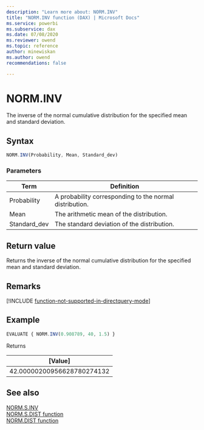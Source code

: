 ```yaml
---
description: "Learn more about: NORM.INV"
title: "NORM.INV function (DAX) | Microsoft Docs"
ms.service: powerbi 
ms.subservice: dax 
ms.date: 07/08/2020
ms.reviewer: owend
ms.topic: reference
author: minewiskan
ms.author: owend 
recommendations: false

---
```

# NORM.INV

The inverse of the normal cumulative distribution for the specified mean and standard deviation.
 
  
## Syntax  
  
```js
NORM.INV(Probability, Mean, Standard_dev)
```
  
### Parameters  
  
|Term|Definition|  
|--------|--------------|  
|Probability|A probability corresponding to the normal distribution.|  
|Mean|The arithmetic mean of the distribution.|
|Standard_dev|The standard deviation of the distribution.|
  
## Return value

Returns the inverse of the normal cumulative distribution for the specified mean and standard deviation.

## Remarks

[!INCLUDE [function-not-supported-in-directquery-mode](includes/function-not-supported-in-directquery-mode.md)]

## Example  
  
```js
EVALUATE { NORM.INV(0.908789, 40, 1.5) }
```

Returns

|[Value]  |
|---------|
|42.00000200956628780274132    |

## See also  

[NORM.S.INV](norm-s-inv-dax.md)   
[NORM.S.DIST function](norm-s-dist-dax.md)   
[NORM.DIST function](norm-dist-dax.md)   
